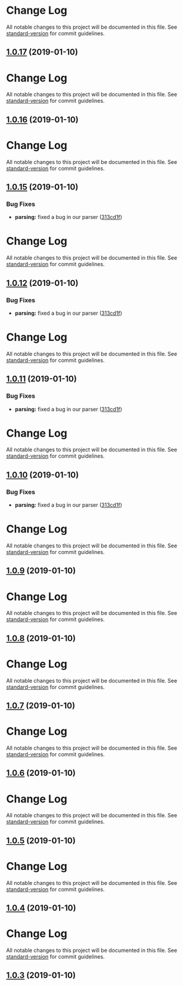 # Change Log

All notable changes to this project will be documented in this file. See [standard-version](https://github.com/conventional-changelog/standard-version) for commit guidelines.

## [1.0.17](https://github.com/nwa2018/test-lerna/compare/v1.0.16...v1.0.17) (2019-01-10)



# Change Log

All notable changes to this project will be documented in this file. See [standard-version](https://github.com/conventional-changelog/standard-version) for commit guidelines.

## [1.0.16](https://github.com/nwa2018/test-lerna/compare/v1.0.15...v1.0.16) (2019-01-10)



# Change Log

All notable changes to this project will be documented in this file. See [standard-version](https://github.com/conventional-changelog/standard-version) for commit guidelines.

## [1.0.15](https://github.com/nwa2018/test-lerna/compare/v1.0.9...v1.0.15) (2019-01-10)


### Bug Fixes

* **parsing:** fixed a bug in our parser ([313cd1f](https://github.com/nwa2018/test-lerna/commit/313cd1f))



# Change Log

All notable changes to this project will be documented in this file. See [standard-version](https://github.com/conventional-changelog/standard-version) for commit guidelines.

## [1.0.12](https://github.com/nwa2018/test-lerna/compare/v1.0.9...v1.0.12) (2019-01-10)


### Bug Fixes

* **parsing:** fixed a bug in our parser ([313cd1f](https://github.com/nwa2018/test-lerna/commit/313cd1f))



# Change Log

All notable changes to this project will be documented in this file. See [standard-version](https://github.com/conventional-changelog/standard-version) for commit guidelines.

## [1.0.11](https://github.com/nwa2018/test-lerna/compare/v1.0.9...v1.0.11) (2019-01-10)


### Bug Fixes

* **parsing:** fixed a bug in our parser ([313cd1f](https://github.com/nwa2018/test-lerna/commit/313cd1f))



# Change Log

All notable changes to this project will be documented in this file. See [standard-version](https://github.com/conventional-changelog/standard-version) for commit guidelines.

## [1.0.10](https://github.com/nwa2018/test-lerna/compare/v1.0.9...v1.0.10) (2019-01-10)


### Bug Fixes

* **parsing:** fixed a bug in our parser ([313cd1f](https://github.com/nwa2018/test-lerna/commit/313cd1f))



# Change Log

All notable changes to this project will be documented in this file. See [standard-version](https://github.com/conventional-changelog/standard-version) for commit guidelines.

## [1.0.9](https://github.com/nwa2018/test-lerna/compare/v1.0.8...v1.0.9) (2019-01-10)



# Change Log

All notable changes to this project will be documented in this file. See [standard-version](https://github.com/conventional-changelog/standard-version) for commit guidelines.

## [1.0.8](https://github.com/nwa2018/test-lerna/compare/v1.0.7...v1.0.8) (2019-01-10)



# Change Log

All notable changes to this project will be documented in this file. See [standard-version](https://github.com/conventional-changelog/standard-version) for commit guidelines.

## [1.0.7](https://github.com/nwa2018/test-lerna/compare/v1.0.6...v1.0.7) (2019-01-10)



# Change Log

All notable changes to this project will be documented in this file. See [standard-version](https://github.com/conventional-changelog/standard-version) for commit guidelines.

## [1.0.6](https://github.com/nwa2018/test-lerna/compare/v1.0.5...v1.0.6) (2019-01-10)



# Change Log

All notable changes to this project will be documented in this file. See [standard-version](https://github.com/conventional-changelog/standard-version) for commit guidelines.

## [1.0.5](https://github.com/nwa2018/test-lerna/compare/v1.0.4...v1.0.5) (2019-01-10)



# Change Log

All notable changes to this project will be documented in this file. See [standard-version](https://github.com/conventional-changelog/standard-version) for commit guidelines.

## [1.0.4](https://github.com/nwa2018/test-lerna/compare/v1.0.3...v1.0.4) (2019-01-10)



# Change Log

All notable changes to this project will be documented in this file. See [standard-version](https://github.com/conventional-changelog/standard-version) for commit guidelines.

## [1.0.3](https://github.com/nwa2018/test-lerna/compare/v1.0.13...v1.0.3) (2019-01-10)
